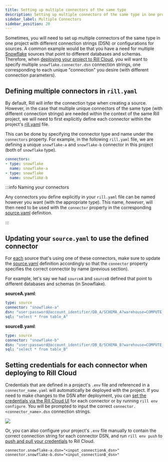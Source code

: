 ```yaml
---
title: Setting up multiple connectors of the same type
description: Setting up multiple connectors of the same type in one project
sidebar_label: Multiple Connectors
sidebar_position: 20
---
```


Sometimes, you will need to set up multiple connectors of the same type in one project with different connection strings (DSN) or configurations for sources. A common example would be that you have a need for multiple [Snowflake](/reference/connectors/snowflake.md) sources that point to different databases and schemas. Therefore, when [deploying your project to Rill Cloud](/deploy/deploy-dashboard/#deploying-a-project-from-rill-developer), you will want to specify multiple `snowflake.connector.dsn` connection strings, one corresponding to each unique "connection" you desire (with different connection parameters).

## Defining multiple connectors in `rill.yaml`

By default, Rill will infer the connection type when creating a source. However, in the case that multiple unique connectors of the same type (with different connection strings) are needed within the context of the same Rill project, we will need to first explicitly define each connector within the project's [rill.yaml](/reference/project-files/rill-yaml) file.

This can be done by specifying the connector type and name under the `connectors` property. For example, in the following `rill.yaml` file, we are defining a unique `snowflake-a` and `snowflake-b` connector in this project (both of `snowflake` type). 

```yaml
connectors:
- type: snowflake
  name: snowflake-a
- type: snowflake
  name: snowflake-b
```

:::info Naming your connectors

Any connectors you define explicitly in your `rill.yaml` file can be named however you want (with the appropriate type). This name, _however_, will then need to be used with the `connector` property in the corresponding [source.yaml](/reference/project-files/sources) definition.

:::

## Updating your `source.yaml` to use the defined connector

For <u>each</u> source that's using one of these connectors, make sure to update the [source.yaml](/reference/project-files/sources) definition accordingly so that the `connector` property specifies the correct connector by name (previous section). 

For example, let's say we had `sourceA` and `sourceB` defined that point to different databases and schemas (in Snowflake).

**sourceA.yaml**:
```yaml
type: source
connector: "snowflake-a"
dsn: "user:password@account_identifier/DB_A/SCHEMA_A?warehouse=COMPUTE_WH&role=ACCOUNTADMIN"
sql: "select * from table_A"
```

**sourceB.yaml**:
```yaml
type: source
connector: "snowflake-b"
dsn: "user:password@account_identifier/DB_B/SCHEMA_B?warehouse=COMPUTE_WH&role=ACCOUNTADMIN"
sql: "select * from table_B"
```

## Setting credentials for each connector when deploying to Rill Cloud

Credentials that are defined in a project's `.env` file and referenced in a `connector_name.yaml` will automatically be deployed with the project. 
If you need to make changes to the DSN after deployment, you can [set the credentials via the Rill Cloud UI](/deploy/deploy-credentials#configure-environmental-variables-and-credentials-for-rill-cloud) for each connector or by running `rill env configure`. You will be prompted to input the correct `connector.<connector_name>.dsn` connection strings.


<img src = '/img/build/connect/multiple-connectors/rill-env-configure.png' class='rounded-gif' />
<br />

Or, you can also configure your project's `.env` file manually to contain the correct connection string for each connector DSN, and run `rill env push` to [push and pull your credentials](/ingest/connect/credentials/#pulling-credentials-and-variables-from-a-deployed-project-on-rill-cloud) to Rill Cloud.

```shell
connector.snowflake-a.dsn="<input_connectionA_dsn>"
connector.snowflake-b.dsn="<input_connectionB_dsn>"
```
